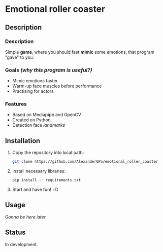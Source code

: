 # Emotional roller coaster


## Description

### Description
Simple **game**, where you should fast **mimic** some emotions, that program "gave" to you.

### Goals _(why this program is useful?)_
- Mimic emotions faster
- Warm-up face muscles before performance
- Practising for actors

### Features
- Based on Mediapipe and OpenCV
- Created on Python
- Detection face _landmarks_

## Installation
1. Copy the repository into local path:
    ```bash
   git clone https://github.com/AlexanderGPo/emotional_roller_coaster
   ```
2. Install necessary libraries:
   ```bash
   pip install -r requirements.txt
   ```
3. Start and have fun! =D

## Usage
_Gonna be here later_

## Status
In development.